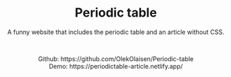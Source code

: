 

<h1 align="center">Periodic table</h1>





<p align="center"> A funny website that includes the periodic table and an article without CSS.
    <br> 
</p>
<br> 
<p align="center"> 
Github:  https://github.com/OlekOlaisen/Periodic-table
    <br>
    Demo: https://periodictable-article.netlify.app/  
</p>
